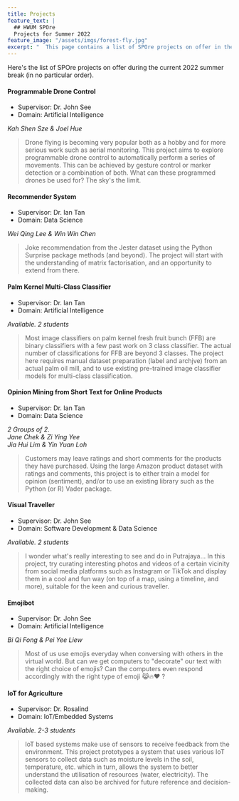 ```yaml
---
title: Projects
feature_text: |
  ## HWUM SPOre
  Projects for Summer 2022
feature_image: "/assets/imgs/forest-fly.jpg"
excerpt: "  This page contains a list of SPOre projects on offer in the current summer term break."
---
```


Here's the list of SPOre projects on offer during the current 2022 summer break (in no particular order).

#### Programmable Drone Control

- Supervisor: Dr. John See
- Domain: Artificial Intelligence

_Kah Shen Sze & Joel Hue_

> Drone flying is becoming very popular both as a hobby and for more serious work such as aerial monitoring. This project aims to explore programmable drone control to automatically perform a series of movements. This can be achieved by gesture control or marker detection or a combination of both. What can these programmed drones be used for? The sky's the limit.

#### Recommender System

- Supervisor: Dr. Ian Tan
- Domain: Data Science

_Wei Qing Lee & Win Win Chen_

> Joke recommendation from the Jester dataset using the Python Surprise package methods (and beyond).  The project will start with the understanding of matrix factorisation, and an opportunity to extend from there.

#### Palm Kernel Multi-Class Classifier

- Supervisor: Dr. Ian Tan
- Domain: Artificial Intelligence

_Available. 2 students_

> Most image classifiers on palm kernel fresh fruit bunch (FFB) are binary classifiers with a few past work on 3 class classifier.  The actual number of classifications for FFB are beyond 3 classes.  The project here requires manual dataset preparation (label and archjve) from an actual palm oil mill, and to use existing pre-trained image classifier models for multi-class classification.

#### Opinion Mining from Short Text for Online Products

- Supervisor: Dr. Ian Tan
- Domain: Data Science

_2 Groups of 2._<br />
_Jane Chek & Zi Ying Yee_ <br />
_Jia Hui Lim & Yin Yuan Loh_

> Customers may leave ratings and short comments for the products they have purchased.  Using the large Amazon product dataset with ratings and comments, this project is to either train a model for opinion (sentiment), and/or to use an existing library such as the Python (or R) Vader package.

#### Visual Traveller

- Supervisor: Dr. John See
- Domain: Software Development & Data Science

_Available. 2 students_

> I wonder what's really interesting to see and do in Putrajaya... In this project, try curating interesting photos and videos of a certain vicinity from social media platforms such as Instagram or TikTok and display them in a cool and fun way (on top of a map, using a timeline, and more), suitable for the keen and curious traveller.

#### Emojibot

- Supervisor: Dr. John See
- Domain: Artificial Intelligence

_Bi Qi Fong & Pei Yee Liew_

> Most of us use emojis everyday when conversing with others in the virtual world. But can we get computers to "decorate" our text with the right choice of emojis? Can  the computers even respond accordingly with the right type of emoji 😹🔥❤️ ?

#### IoT for Agriculture

- Supervisor: Dr. Rosalind
- Domain: IoT/Embedded Systems

_Available. 2-3 students_

> IoT based systems make use of sensors to receive feedback from the environment. This project prototypes a system that uses various IoT sensors to collect data such as moisture levels in the soil, temperature, etc. which in turn, allows the system to better understand the utilisation of resources (water, electricity). The collected data can also be archived for future reference and decision-making.
